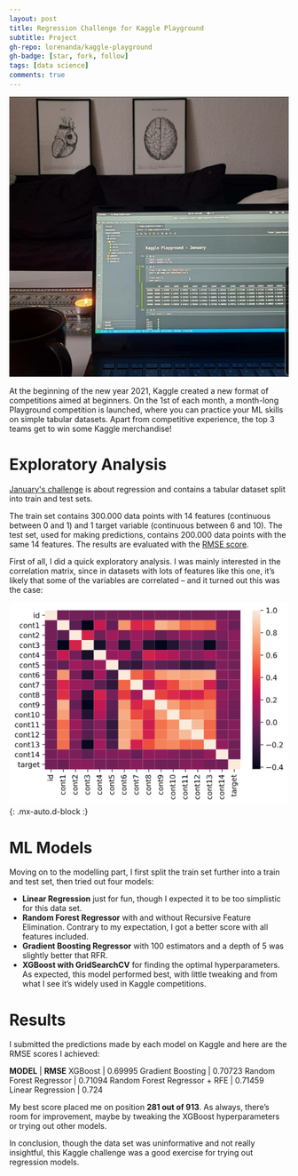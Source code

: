 ```yaml
---
layout: post
title: Regression Challenge for Kaggle Playground
subtitle: Project
gh-repo: lorenanda/kaggle-playground
gh-badge: [star, fork, follow]
tags: [data science]
comments: true
---
```


![cover](../assets/img/kaggle-challenge-jan.jpeg)

At the beginning of the new year 2021, Kaggle created a new format of competitions aimed at beginners. On the 1st of each month, a month-long Playground competition is launched, where you can practice your ML skills on simple tabular datasets. Apart from competitive experience, the top 3 teams get to win some Kaggle merchandise!

# Exploratory Analysis

[January's challenge](https://www.kaggle.com/c/tabular-playground-series-jan-2021) is about regression and contains a tabular dataset split into train and test sets.

The train set contains 300.000 data points with 14 features (continuous between 0 and 1) and 1 target variable (continuous between 6 and 10). The test set, used for making predictions, contains 200.000 data points with the same 14 features. The results are evaluated with the [RMSE score](https://en.wikipedia.org/wiki/Root-mean-square_deviation).

First of all, I did a quick exploratory analysis. I was mainly interested in the correlation matrix, since in datasets with lots of features like this one, it’s likely that some of the variables are correlated – and it turned out this was the case:

![Matrixplot](../assets/img/kaggle-challenge-jan-matrix.png){: .mx-auto.d-block :}

# ML Models

Moving on to the modelling part, I first split the train set further into a train and test set, then tried out four models:

- **Linear Regression** just for fun, though I expected it to be too simplistic for this data set.
- **Random Forest Regressor** with and without Recursive Feature Elimination. Contrary to my expectation, I got a better score with all features included.
- **Gradient Boosting Regressor** with 100 estimators and a depth of 5 was slightly better that RFR.
- **XGBoost with GridSearchCV** for finding the optimal hyperparameters. As expected, this model performed best, with little tweaking and from what I see it’s widely used in Kaggle competitions.

# Results

I submitted the predictions made by each model on Kaggle and here are the RMSE scores I achieved:

**MODEL** | **RMSE**
XGBoost | 0.69995
Gradient Boosting | 0.70723
Random Forest Regressor | 0.71094
Random Forest Regressor + RFE | 0.71459
Linear Regression | 0.724

My best score placed me on position **281 out of 913**. As always, there’s room for improvement, maybe by tweaking the XGBoost hyperparameters or trying out other models.

In conclusion, though the data set was uninformative and not really insightful, this Kaggle challenge was a good exercise for trying out regression models.
